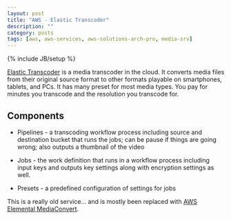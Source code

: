```yaml
---
layout: post
title: "AWS - Elastic Transcoder"
description: ""
category: posts
tags: [aws, aws-services, aws-solutions-arch-pro, media-srv]
---
```

{% include JB/setup %}

[Elastic Transcoder](https://aws.amazon.com/elastictranscoder/) is a media transcoder in the cloud. It converts media files from their original source format to other formats playable on smartphones, tablets, and PCs. It has many preset for most media types. You pay for minutes you transcode and the resolution you transcode for.

## Components
- Pipelines - a transcoding workflow process including source and destination bucket that runs the jobs; can be pause if things are going wrong; also outputs a thumbnail of the video

- Jobs - the work definition that runs in a workflow process including input keys and outputs key settings along with encryption settings as well.

- Presets - a predefined configuration of settings for jobs

This is a really old service... and is mostly been replaced with [AWS Elemental MediaConvert](https://aws.amazon.com/mediaconvert/).